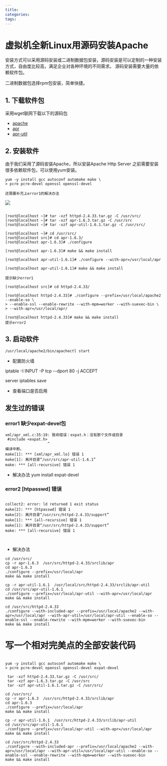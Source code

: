 ```yaml
---
title:
categories:
tags:
---
```

# 虚拟机全新Linux用源码安装Apache

安装方式可以采用源码安装或二进制数据包安装，源码安装是可以定制的一种安装方式，自由度比较高，满足企业对各种环境的不同需求。
源码安装需要大量的依赖软件包。

二进制数据包选择rpm包安装，简单快捷。

## 1. 下载软件包

采用wget联网下载以下的源码包

*  [apache](https://mirrors.tuna.tsinghua.edu.cn/apache//httpd/httpd-2.4.33.tar.gz)
* [apr](http://mirrors.hust.edu.cn/apache//apr/apr-1.6.3.tar.gz)
* [apr-util](https://mirrors.tuna.tsinghua.edu.cn/apache//apr/apr-util-1.6.1.tar.gz)


## 2. 安装软件

由于我们采用了源码安装Apache，所以安装Apache Http Server 之前需要安装很多依赖软件包，可以使用yum安装。

```
yum -y install gcc autoconf automake make \
> pcre pcre-devel openssl openssl-devel

还需要补充上error1的解决办法
```

![](https://ws1.sinaimg.cn/large/640dde2dly1ftjrebt1gvj20s40arjte.jpg)

```

[root@localhost ~]# tar -xzf httpd-2.4.33.tar.gz -C /usr/src/
[root@localhost ~]# tar -xzf apr-1.6.3.tar.gz -C /usr/src
[root@localhost ~]# tar -xzf apr-util-1.6.1.tar.gz -C /usr/src/

[root@localhost ~]# cd /usr/src/
[root@localhost src]# cd apr-1.6.3/
[root@localhost apr-1.6.3]# ./configure

[root@localhost apr-1.6.3]# make && make install

[root@localhost apr-util-1.6.1]# ./configure --with-apr=/usr/local/apr

[root@localhost apr-util-1.6.1]# make && make install 

提示缺少error1

[root@localhost src]# cd httpd-2.4.33/

[root@localhost httpd-2.4.33]# ./configure --prefix=/usr/local/apache2 --enable-so \
> --enable-ssl --enable-rewrite --with-mpm=worker --with-suexec-bin \
> --with-apr=/usr/local/apr/

[root@localhost httpd-2.4.33]# make && make install
提示error2

```

## 3. 启动软件

```
/usr/local/apache2/bin/apachectl start

```

* 配置防火墙

iptable -I  INPUT -P tcp --dport 80 -j ACCEPT

server iptables save 

* 查看端口是否启用

## 发生过的错误

### error1 缺少expat-devel包
```
xml/apr_xml.c:35:19: 致命错误：expat.h：没有那个文件或目录
 #include <expat.h>
                   ^
编译中断。
make[1]: *** [xml/apr_xml.lo] 错误 1
make[1]: 离开目录“/usr/src/apr-util-1.6.1”
make: *** [all-recursive] 错误 1
```
* 解决办法
yum install expat-devel

### error2 [htpasswd] 错误 
```

collect2: error: ld returned 1 exit status
make[2]: *** [htpasswd] 错误 1
make[2]: 离开目录“/usr/src/httpd-2.4.33/support”
make[1]: *** [all-recursive] 错误 1
make[1]: 离开目录“/usr/src/httpd-2.4.33/support”
make: *** [all-recursive] 错误 1



```


* 解决办法
```
cd /usr/src/
cp -r apr-1.6.3  /usr/src/httpd-2.4.33/srclib/apr
cd apr-1.6.3
./configure --prefix=/usr/local/apr
make && make install

cp -r apr-util-1.6.1  /usr/local/src/httpd-2.4.33/srclib/apr-util
cd /usr/src/apr-util-1.6.1
./configure --prefix=/usr/local/apr-util --with-apr=/usr/local/apr
make && make install

cd /usr/src/httpd-2.4.33
./configure --with-included-apr --prefix=/usr/local/apache2 --with-apr=/usr/local/apr --with-apr-util=/usr/local/apr-util --enable-so --enable-ssl --enable-rewrite --with-mpm=worker --with-suexec-bin 
make && make install
```


# 写一个相对完美点的全部安装代码

```

yum -y install gcc autoconf automake make \
> pcre pcre-devel openssl openssl-devel expat-devel

 tar -xzf httpd-2.4.33.tar.gz -C /usr/src/
 tar -xzf apr-1.6.3.tar.gz -C /usr/src
 tar -xzf apr-util-1.6.1.tar.gz -C /usr/src/

cd /usr/src/
cp -r apr-1.6.3  /usr/src/httpd-2.4.33/srclib/apr
cd apr-1.6.3
./configure --prefix=/usr/local/apr
make && make install

cp -r apr-util-1.6.1  /usr/src/httpd-2.4.33/srclib/apr-util
cd /usr/src/apr-util-1.6.1
./configure --prefix=/usr/local/apr-util --with-apr=/usr/local/apr
make && make install

cd /usr/src/httpd-2.4.33
./configure --with-included-apr --prefix=/usr/local/apache2 --with-apr=/usr/local/apr --with-apr-util=/usr/local/apr-util --enable-so --enable-ssl --enable-rewrite --with-mpm=worker --with-suexec-bin 
make && make install
```


